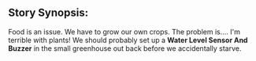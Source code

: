 ## Story Synopsis:

Food is an issue. We have to grow our own crops. The problem is.... I'm terrible with plants! We should probably set up a  **Water Level Sensor And Buzzer** in the small greenhouse out back before we accidentally starve. 

